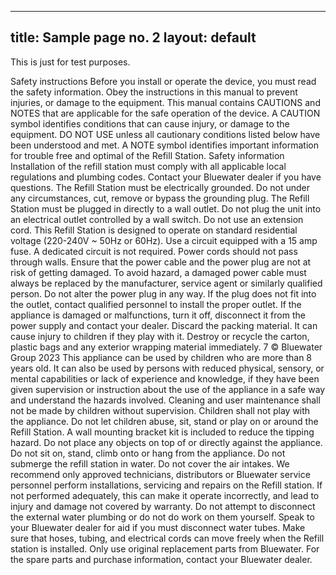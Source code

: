 
---
title: Sample page no. 2
layout: default
---

This is just for test purposes.

Safety instructions Before you install or operate the device, you must read the safety information. Obey the instructions in this manual to prevent injuries, or damage to the equipment. This manual contains CAUTIONS and NOTES that are applicable for the safe operation of the device. A CAUTION symbol identifies conditions that can cause injury, or damage to the equipment. DO NOT USE unless all cautionary conditions listed below have been understood and met. A NOTE symbol identifies important information for trouble free and optimal of the Refill Station. Safety information Installation of the refill station must comply with all applicable local regulations and plumbing codes. Contact your Bluewater dealer if you have questions. The Refill Station must be electrically grounded. Do not under any circumstances, cut, remove or bypass the grounding plug. The Refill Station must be plugged in directly to a wall outlet. Do not plug the unit into an electrical outlet controlled by a wall switch. Do not use an extension cord. This Refill Station is designed to operate on standard residential voltage (220-240V ~ 50Hz or 60Hz). Use a circuit equipped with a 15 amp fuse. A dedicated circuit is not required. Power cords should not pass through walls. Ensure that the power cable and the power plug are not at risk of getting damaged. To avoid hazard, a damaged power cable must always be replaced by the manufacturer, service agent or similarly qualified person. Do not alter the power plug in any way. If the plug does not fit into the outlet, contact qualified personnel to install the proper outlet. If the appliance is damaged or malfunctions, turn it off, disconnect it from the power supply and contact your dealer. Discard the packing material. It can cause injury to children if they play with it. Destroy or recycle the carton, plastic bags and any exterior wrapping material immediately. 7 © Bluewater Group 2023 This appliance can be used by children who are more than 8 years old. It can also be used by persons with reduced physical, sensory, or mental capabilities or lack of experience and knowledge, if they have been given supervision or instruction about the use of the appliance in a safe way and understand the hazards involved. Cleaning and user maintenance shall not be made by children without supervision. Children shall not play with the appliance. Do not let children abuse, sit, stand or play on or around the Refill Station. A wall mounting bracket kit is included to reduce the tipping hazard. Do not place any objects on top of or directly against the appliance. Do not sit on, stand, climb onto or hang from the appliance. Do not submerge the refill station in water. Do not cover the air intakes. We recommend only approved technicians, distributors or Bluewater service personnel perform installations, servicing and repairs on the Refill station. If not performed adequately, this can make it operate incorrectly, and lead to injury and damage not covered by warranty. Do not attempt to disconnect the external water plumbing or do not do work on them yourself. Speak to your Bluewater dealer for aid if you must disconnect water tubes. Make sure that hoses, tubing, and electrical cords can move freely when the Refill station is installed. Only use original replacement parts from Bluewater. For the spare parts and purchase information, contact your Bluewater dealer. 